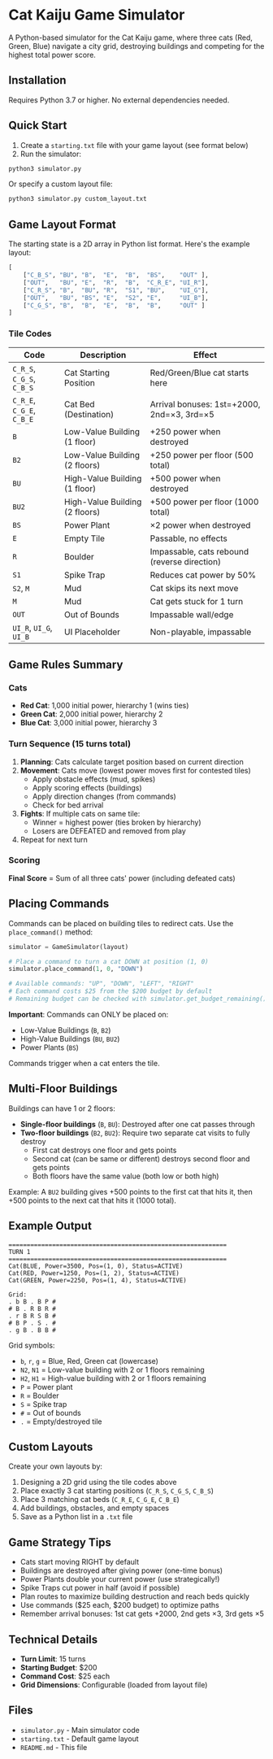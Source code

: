 # Cat Kaiju Game Simulator

A Python-based simulator for the Cat Kaiju game, where three cats (Red, Green, Blue) navigate a city grid, destroying buildings and competing for the highest total power score.

## Installation

Requires Python 3.7 or higher. No external dependencies needed.

## Quick Start

1. Create a `starting.txt` file with your game layout (see format below)
2. Run the simulator:

```bash
python3 simulator.py
```

Or specify a custom layout file:

```bash
python3 simulator.py custom_layout.txt
```

## Game Layout Format

The starting state is a 2D array in Python list format. Here's the example layout:

```python
[
    ["C_B_S", "BU", "B",  "E",  "B",  "BS",    "OUT" ],
    ["OUT",   "BU", "E",  "R",  "B",  "C_R_E", "UI_R"],
    ["C_R_S", "B",  "BU", "R",  "S1", "BU",    "UI_G"],
    ["OUT",   "BU", "BS", "E",  "S2", "E",     "UI_B"],
    ["C_G_S", "B",  "B",  "E",  "B",  "B",     "OUT" ]
]
```

### Tile Codes

| Code | Description | Effect |
|------|-------------|--------|
| `C_R_S`, `C_G_S`, `C_B_S` | Cat Starting Position | Red/Green/Blue cat starts here |
| `C_R_E`, `C_G_E`, `C_B_E` | Cat Bed (Destination) | Arrival bonuses: 1st=+2000, 2nd=×3, 3rd=×5 |
| `B` | Low-Value Building (1 floor) | +250 power when destroyed |
| `B2` | Low-Value Building (2 floors) | +250 power per floor (500 total) |
| `BU` | High-Value Building (1 floor) | +500 power when destroyed |
| `BU2` | High-Value Building (2 floors) | +500 power per floor (1000 total) |
| `BS` | Power Plant | ×2 power when destroyed |
| `E` | Empty Tile | Passable, no effects |
| `R` | Boulder | Impassable, cats rebound (reverse direction) |
| `S1` | Spike Trap | Reduces cat power by 50% |
| `S2`, `M` | Mud | Cat skips its next move |
| `M` | Mud | Cat gets stuck for 1 turn |
| `OUT` | Out of Bounds | Impassable wall/edge |
| `UI_R`, `UI_G`, `UI_B` | UI Placeholder | Non-playable, impassable |

## Game Rules Summary

### Cats
- **Red Cat**: 1,000 initial power, hierarchy 1 (wins ties)
- **Green Cat**: 2,000 initial power, hierarchy 2
- **Blue Cat**: 3,000 initial power, hierarchy 3

### Turn Sequence (15 turns total)
1. **Planning**: Cats calculate target position based on current direction
2. **Movement**: Cats move (lowest power moves first for contested tiles)
   - Apply obstacle effects (mud, spikes)
   - Apply scoring effects (buildings)
   - Apply direction changes (from commands)
   - Check for bed arrival
3. **Fights**: If multiple cats on same tile:
   - Winner = highest power (ties broken by hierarchy)
   - Losers are DEFEATED and removed from play
4. Repeat for next turn

### Scoring
**Final Score** = Sum of all three cats' power (including defeated cats)

## Placing Commands

Commands can be placed on building tiles to redirect cats. Use the `place_command()` method:

```python
simulator = GameSimulator(layout)

# Place a command to turn a cat DOWN at position (1, 0)
simulator.place_command(1, 0, "DOWN")

# Available commands: "UP", "DOWN", "LEFT", "RIGHT"
# Each command costs $25 from the $200 budget by default
# Remaining budget can be checked with simulator.get_budget_remaining()
```

**Important**: Commands can ONLY be placed on:
- Low-Value Buildings (`B`, `B2`)
- High-Value Buildings (`BU`, `BU2`)
- Power Plants (`BS`)

Commands trigger when a cat enters the tile.

## Multi-Floor Buildings

Buildings can have 1 or 2 floors:
- **Single-floor buildings** (`B`, `BU`): Destroyed after one cat passes through
- **Two-floor buildings** (`B2`, `BU2`): Require two separate cat visits to fully destroy
  - First cat destroys one floor and gets points
  - Second cat (can be same or different) destroys second floor and gets points
  - Both floors have the same value (both low or both high)

Example: A `BU2` building gives +500 points to the first cat that hits it, then +500 points to the next cat that hits it (1000 total).

## Example Output

```
============================================================
TURN 1
============================================================
Cat(BLUE, Power=3500, Pos=(1, 0), Status=ACTIVE)
Cat(RED, Power=1250, Pos=(1, 2), Status=ACTIVE)
Cat(GREEN, Power=2250, Pos=(1, 4), Status=ACTIVE)

Grid:
. b B . B P #
# B . R B R #
. r B R S B #
# B P . S . #
. g B . B B #
```

Grid symbols:
- `b`, `r`, `g` = Blue, Red, Green cat (lowercase)
- `N2`, `N1` = Low-value building with 2 or 1 floors remaining
- `H2`, `H1` = High-value building with 2 or 1 floors remaining
- `P` = Power plant
- `R` = Boulder
- `S` = Spike trap
- `#` = Out of bounds
- `.` = Empty/destroyed tile

## Custom Layouts

Create your own layouts by:

1. Designing a 2D grid using the tile codes above
2. Place exactly 3 cat starting positions (`C_R_S`, `C_G_S`, `C_B_S`)
3. Place 3 matching cat beds (`C_R_E`, `C_G_E`, `C_B_E`)
4. Add buildings, obstacles, and empty spaces
5. Save as a Python list in a `.txt` file

## Game Strategy Tips

- Cats start moving RIGHT by default
- Buildings are destroyed after giving power (one-time bonus)
- Power Plants double your current power (use strategically!)
- Spike Traps cut power in half (avoid if possible)
- Plan routes to maximize building destruction and reach beds quickly
- Use commands ($25 each, $200 budget) to optimize paths
- Remember arrival bonuses: 1st cat gets +2000, 2nd gets ×3, 3rd gets ×5

## Technical Details

- **Turn Limit**: 15 turns
- **Starting Budget**: $200
- **Command Cost**: $25 each
- **Grid Dimensions**: Configurable (loaded from layout file)

## Files

- `simulator.py` - Main simulator code
- `starting.txt` - Default game layout
- `README.md` - This file
